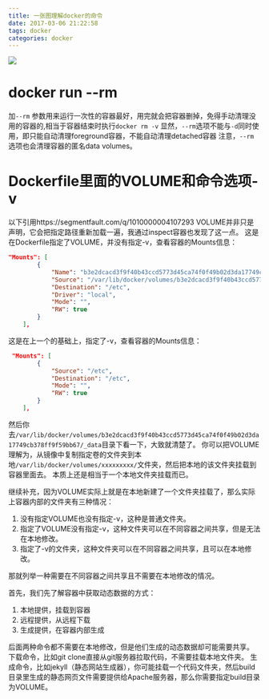 ```yaml
---
title: 一张图理解docker的命令
date: 2017-03-06 21:22:58
tags: docker
categories: docker
---
```

[![](/images/docker-blog.png)](/images/docker-blog.png)
<!-- more -->

# docker run --rm
加`--rm` 参数用来运行一次性的容器最好，用完就会把容器删掉，免得手动清理没用的容器的,相当于容器结束时执行`docker rm -v`
显然，`--rm`选项不能与`-d`同时使用，即只能自动清理foreground容器，不能自动清理detached容器
注意，`--rm`选项也会清理容器的匿名data volumes。

# Dockerfile里面的VOLUME和命令选项-v
以下引用https://segmentfault.com/q/1010000004107293
VOLUME并非只是声明，它会把指定路径重新加载一遍，我通过inspect容器也发现了这一点。
这是在Dockerfile指定了VOLUME，并没有指定-v，查看容器的Mounts信息：
````json
"Mounts": [
        {
            "Name": "b3e2dcacd3f9f40b43ccd5773d45ca74f0f49b02d3da17749cb378ff9f59bb67",
            "Source": "/var/lib/docker/volumes/b3e2dcacd3f9f40b43ccd5773d45ca74f0f49b02d3da17749cb378ff9f59bb67/_data",
            "Destination": "/etc",
            "Driver": "local",
            "Mode": "",
            "RW": true
        }
    ],
````
这是在上一个的基础上，指定了-v，查看容器的Mounts信息：
````json
 "Mounts": [
        {
            "Source": "/etc",
            "Destination": "/etc",
            "Mode": "",
            "RW": true
        }
    ],
````
然后你去`/var/lib/docker/volumes/b3e2dcacd3f9f40b43ccd5773d45ca74f0f49b02d3da17749cb378ff9f59bb67/_data`目录下看一下，大致就清楚了。
你可以把VOLUME理解为，从镜像中复制指定卷的文件夹到本地`/var/lib/docker/volumes/xxxxxxxxx/`文件夹，然后把本地的该文件夹挂载到容器里面去。
本质上还是相当于一个本地文件夹挂载而已。

继续补充，因为VOLUME实际上就是在本地新建了一个文件夹挂载了，那么实际上容器内部的文件夹有三种情况：
1. 没有指定VOLUME也没有指定-v，这种是普通文件夹。
2. 指定了VOLUME没有指定-v，这种文件夹可以在不同容器之间共享，但是无法在本地修改。
3. 指定了-v的文件夹，这种文件夹可以在不同容器之间共享，且可以在本地修改。

那就列举一种需要在不同容器之间共享且不需要在本地修改的情况。

首先，我们先了解容器中获取动态数据的方式：
1. 本地提供，挂载到容器
2. 远程提供，从远程下载
3. 生成提供，在容器内部生成

后面两种命令都不需要在本地修改，但是他们生成的动态数据却可能需要共享。
下载命令，比如git clone直接从git服务器拉取代码，不需要挂载本地文件夹。
生成命令，比如jekyll（静态网站生成器），你可能挂载一个代码文件夹，然后build目录里生成的静态网页文件需要提供给Apache服务器，那么你需要指定build目录为VOLUME。